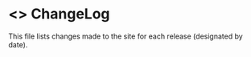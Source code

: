 # <<Project Name>> ChangeLog

This file lists changes made to the site for each release
(designated by date).
